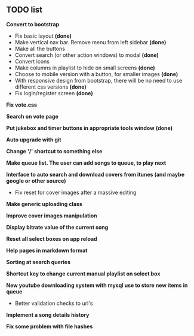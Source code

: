 ## TODO list

**Convert to bootstrap**
* Fix basic layout **(done)**
* Make vertical nav bar. Remove menu from left sidebar **(done)**
* Make all the buttons
* Convert search (or other action windows) to modal **(done)**
* Convert icons
* Make columns in playlist to hide on small screens **(done)**
* Choose to mobile version with a button, for smaller images **(done)**
* With responsive design from bootstrap, there will be no need to use different css versions **(done)**
* Fix login/register screen **(done)**

**Fix vote.css**

**Search on vote page**

**Put jukebox and timer buttons in appropriate tools window** **(done)**

**Auto upgrade with git**

**Change '/' shortcut to something else**

**Make queue list. The user can add songs to queue, to play next**

**Interface to auto search and download covers from itunes (and maybe google or other source)**
* Fix reset for cover images after a massive editing

**Make generic uploading class**

**Improve cover images manipulation**

**Display bitrate value of the current song**

**Reset all select boxes on app reload**

**Help pages in markdown format**

**Sorting at search queries**

**Shortcut key to change current manual playlist on select box**

**New youtube downloading system with mysql use to store new items in queue**
* Better validation checks to url's

**Implement a song details history**

**Fix some problem with file hashes**



